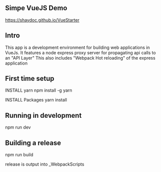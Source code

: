 ## Simpe VueJS Demo
https://shaydoc.github.io/VueStarter

## Intro
This app is a development environment for building web applications in VueJs.
It features a node express proxy server for propagating api calls to an "API Layer"
This also includes "Webpack Hot reloading" of the express application

## First time setup
INSTALL yarn
npm install -g yarn

INSTALL Packages
yarn install

## Running in development
npm run dev

## Building a release
npm run build

release is output into _WebpackScripts 
